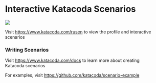 # Interactive Katacoda Scenarios

[![](http://shields.katacoda.com/katacoda/rusen/count.svg)](https://www.katacoda.com/rusen "Get your profile on Katacoda.com")

Visit https://www.katacoda.com/rusen to view the profile and interactive scenarios

### Writing Scenarios
Visit https://www.katacoda.com/docs to learn more about creating Katacoda scenarios

For examples, visit https://github.com/katacoda/scenario-example
